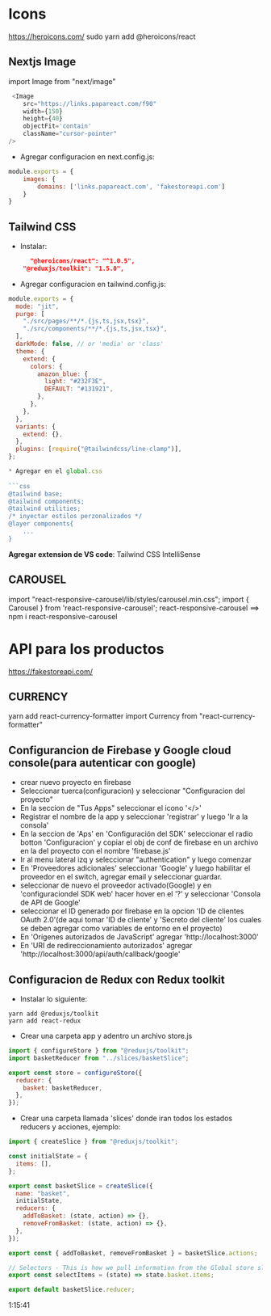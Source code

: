 # Icons 

https://heroicons.com/
sudo yarn add @heroicons/react

## Nextjs Image

import Image from "next/image"

```javascript 
 <Image
    src="https://links.papareact.com/f90"
    width={150}
    height={40}
    objectFit='contain'
    className="cursor-pointer"
/>
```

 * Agregar configuracion en next.config.js:
  
```javascript
module.exports = {
    images: {
        domains: ['links.papareact.com', 'fakestoreapi.com']
    }
}
```

## Tailwind CSS

* Instalar:

```json
      "@heroicons/react": "^1.0.5",
    "@reduxjs/toolkit": "1.5.0",
```

 * Agregar configuracion en tailwind.config.js:
  
```javascript
module.exports = {
  mode: "jit",
  purge: [
    "./src/pages/**/*.{js,ts,jsx,tsx}",
    "./src/components/**/*.{js,ts,jsx,tsx}",
  ],
  darkMode: false, // or 'media' or 'class'
  theme: {
    extend: {
      colors: {
        amazon_blue: {
          light: "#232F3E",
          DEFAULT: "#131921",
        },
      },
    },
  },
  variants: {
    extend: {},
  },
  plugins: [require("@tailwindcss/line-clamp")],
};

* Agregar en el global.css 
  
```css
@tailwind base;
@tailwind components;
@tailwind utilities;
/* inyectar estilos perzonalizados */
@layer components{
    ...
}
```

**Agregar extension de VS code**: Tailwind CSS IntelliSense

## CAROUSEL

import "react-responsive-carousel/lib/styles/carousel.min.css";
import { Carousel } from 'react-responsive-carousel';
react-responsive-carousel  ==> npm i react-responsive-carousel

# API para los productos

<https://fakestoreapi.com/>

## CURRENCY

yarn add react-currency-formatter
import Currency from "react-currency-formatter"


## Configurancion de Firebase y Google cloud console(para autenticar con google)

* crear nuevo proyecto en firebase 
* Seleccionar tuerca(configuracion) y seleccionar "Configuracion del proyecto"
* En la seccion de "Tus Apps" seleccionar el icono '</>'
* Registrar el nombre de la app y seleccionar 'registrar' y luego 'Ir a la consola'
* En la seccion de 'Aps' en 'Configuración del SDK' seleccionar el radio botton 'Configuracion' y copiar el obj de conf de firebase en un archivo en la del proyecto con el nombre 'firebase.js'
* Ir al menu lateral izq y seleccionar "authentication" y luego comenzar
* En 'Proveedores adicionales' seleccionar 'Google' y luego habilitar el proveedor en el switch, agregar email y seleccionar guardar.
* seleccionar de nuevo el proveedor activado(Google) y en 'configuraciondel SDK web' hacer hover en el '?' y seleccionar 'Consola de API de Google'
* seleccionar el ID generado por firebase en la opcion 'ID de clientes OAuth 2.0'(de aqui tomar 'ID de cliente' y 'Secreto del cliente' los cuales  se deben agregar como variables de entorno en el proyecto)
* En 'Orígenes autorizados de JavaScript' agregar 'http://localhost:3000'
* En 'URI de redireccionamiento autorizados' agregar 'http://localhost:3000/api/auth/callback/google'
  

## Configuracion de Redux con Redux toolkit

* Instalar lo siguiente:

```npm 
yarn add @reduxjs/toolkit
yarn add react-redux
```

* Crear una carpeta app y adentro un archivo store.js

```javascript
import { configureStore } from "@reduxjs/toolkit";
import basketReducer from "../slices/basketSlice";

export const store = configureStore({
  reducer: {
    basket: basketReducer,
  },
});

```

* Crear una carpeta llamada 'slices' donde iran todos los estados reducers y acciones, ejemplo:
  
```javascript
import { createSlice } from "@reduxjs/toolkit";

const initialState = {
  items: [],
};

export const basketSlice = createSlice({
  name: "basket",
  initialState,
  reducers: {
    addToBasket: (state, action) => {},
    removeFromBasket: (state, action) => {},
  },
});

export const { addToBasket, removeFromBasket } = basketSlice.actions;

// Selectors - This is how we pull information from the Global store slice
export const selectItems = (state) => state.basket.items;

export default basketSlice.reducer;

```

1:15:41
